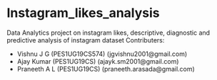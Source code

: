 # Instagram_likes_analysis
Data Analytics project on instagram likes, descriptive, diagnostic and predictive analysis of instagram dataset
Contributers: 
<ul>
  <li>Vishnu J G (PES1UG19CS574) (jgvishnu2001@gmail.com)</li>
  <li>Ajay Kumar (PES1UG19CS) (ajayk.sm2001@gmail.com)</li>
  <li>Praneeth A L (PES1UG19CS) (praneeth.arasada@gmail.com)</li>
</ul>
  
